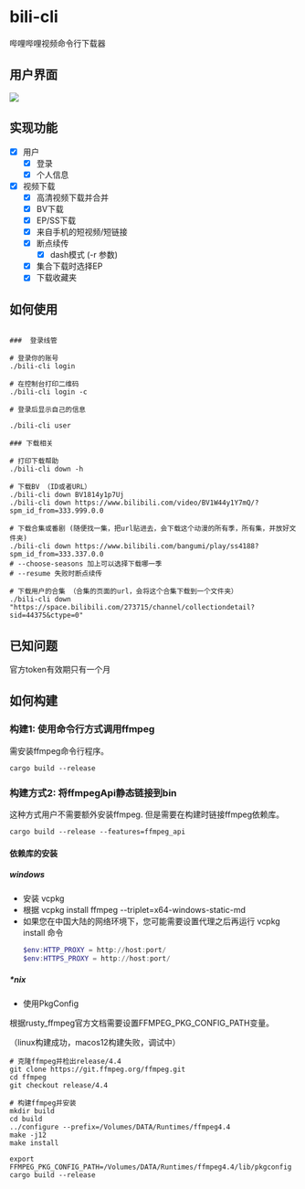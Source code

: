 bili-cli
=========

哔哩哔哩视频命令行下载器

## 用户界面

![](images/down_bv.gif)

## 实现功能

- [x] 用户
  - [x] 登录
  - [x] 个人信息
- [x] 视频下载
  - [x] 高清视频下载并合并
  - [x] BV下载
  - [x] EP/SS下载
  - [x] 来自手机的短视频/短链接
  - [x] 断点续传
    - [x] dash模式 (-r 参数)
  - [x] 集合下载时选择EP
  - [x] 下载收藏夹

## 如何使用

```shell

###  登录线管

# 登录你的账号
./bili-cli login

# 在控制台打印二维码
./bili-cli login -c

# 登录后显示自己的信息

./bili-cli user

### 下载相关

# 打印下载帮助
./bili-cli down -h

# 下载BV （ID或者URL）
./bili-cli down BV1814y1p7Uj
./bili-cli down https://www.bilibili.com/video/BV1W44y1Y7mQ/?spm_id_from=333.999.0.0

# 下载合集或番剧 (随便找一集，把url贴进去，会下载这个动漫的所有季，所有集，并放好文件夹)
./bili-cli down https://www.bilibili.com/bangumi/play/ss4188?spm_id_from=333.337.0.0
# --choose-seasons 加上可以选择下载哪一季
# --resume 失败时断点续传

# 下载用户的合集 （合集的页面的url，会将这个合集下载到一个文件夹）
./bili-cli down "https://space.bilibili.com/273715/channel/collectiondetail?sid=44375&ctype=0"

```

## 已知问题

官方token有效期只有一个月

## 如何构建

### 构建1: 使用命令行方式调用ffmpeg

需安装ffmpeg命令行程序。

```shell
cargo build --release
```

### 构建方式2: 将ffmpegApi静态链接到bin

这种方式用户不需要额外安装ffmpeg. 但是需要在构建时链接ffmpeg依赖库。

```shell
cargo build --release --features=ffmpeg_api
```

#### 依赖库的安装

##### windows

- 安装 vcpkg
- 根据 vcpkg install ffmpeg --triplet=x64-windows-static-md
- 如果您在中国大陆的网络环境下，您可能需要设置代理之后再运行 vcpkg install 命令
  ```PowerShell
  $env:HTTP_PROXY = http://host:port/
  $env:HTTPS_PROXY = http://host:port/
  ```
##### *nix

- 使用PkgConfig

根据rusty_ffmpeg官方文档需要设置FFMPEG_PKG_CONFIG_PATH变量。

（linux构建成功，macos12构建失败，调试中）

```shell
# 克隆ffmpeg并检出release/4.4
git clone https://git.ffmpeg.org/ffmpeg.git
cd ffmpeg
git checkout release/4.4

# 构建ffmpeg并安装
mkdir build
cd build
../configure --prefix=/Volumes/DATA/Runtimes/ffmpeg4.4
make -j12
make install
```

```shell
export FFMPEG_PKG_CONFIG_PATH=/Volumes/DATA/Runtimes/ffmpeg4.4/lib/pkgconfig
cargo build --release
```

